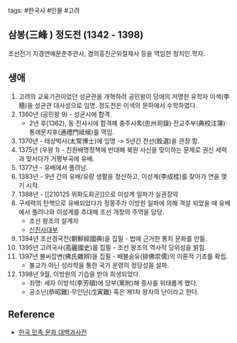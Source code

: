 tags: #한국사 #인물 #고려

## 삼봉(三峰 ) 정도전 (1342 - 1398)
조선전기 지경연예문춘추관사, 겸의흥친군위절제사 등을 역임한 정치인.학자. 

## 생애
1. 고려의 교육기관이었던 성균관을 개혁하려 공민왕이 당애의 저명한 유학자 이색(李穡)을 성균관 대사성으로 임명. 정도전은 이색의 문하에서 수학하였다.
2. 1360년 (공민왕 9) - 성균시에 합격. 
	- 2년 후(1362), 동 진사시에 합격해 충주사록(忠州司錄)·전교주부(典校注簿)·통례문지후(通禮門祗候)를 역임.
3. 1370년 - 태상박사(太常博士)에 임명 -> 5년간 전선(銓選)을 관장 함.
4. 1375년 (우왕 1) - 친원배명정책에 반대해 북원 사신을 맞이하는 문제로 권신 세력과 맞서다가 거평부곡에 유배.
5. 1377년 - 유배에서 풀려남.
6. 1383년 - 9년 간의 유배/유랑 생활을 청산하고, 이성계(李成桂)를 찾아가 연을 맺기 시작.
7. 1388년 - [[210125 위화도회군]]으로 이성계 일파가 실권장악 
8. 구세력의 탄핵으로 유배되었다가 정몽주가 이방원 일파에 의해 격살 되었을 때 유배에서 풀려나와 이성계를 추대해 조선 개창의 주역을 담당.
	- 조선 왕조의 설계자 	
	- [신진사대부](http://encykorea.aks.ac.kr/Contents/Item/E0070787)
9. 1394년 조선경국전(朝鮮經國典)을 집필 - 법에 근거한 통치 문화를 만듦.
10. 1395년 고려국사(高麗國史)를 집필 - 조선 왕조의 역사적 당위성을 밝힘.
11. 1397년 불씨잡변(佛氏雜辨)을 집필 - 배불숭유(排佛崇儒)의 이론적 기초를 확립.
	- 불교가 아닌 성리학을 통한 국가 운영의 정당성을 설파.
12. 1398년 9월, 이방원의 기습을 받아 희생되었다. 
	- 죄명: 세자 이방석(李芳碩)에 당부(黨附)해 종사를 위태롭게 했다.
	- 공소난(恭昭難)·무인난(戊寅難) 혹은 제1차 왕자의 난이라고 한다.
 
## Reference
- [한국 민족 문화 대백과사전](http://encykorea.aks.ac.kr/Contents/Index?contents_id=E0050093)